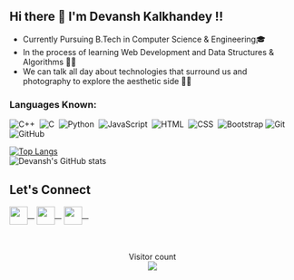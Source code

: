 ## Hi there 👋 I'm Devansh Kalkhandey !!
- Currently Pursuing B.Tech in Computer Science & Engineering🎓
- In the process of learning Web Development and Data Structures & Algorithms 👨‍💻 
- We can talk all day about technologies that surround us and photography to explore the aesthetic side 🙋‍♂️

### Languages Known:
![C++](https://img.shields.io/badge/C%2B%2B-00599C?style=for-the-badge&logo=c%2B%2B&logoColor=FFA518)&nbsp;
![C](https://img.shields.io/badge/-C-05122A?style=for-the-badge&logo=C&logoColor=A8B9CC)&nbsp;
![Python](https://img.shields.io/badge/-Python-05122A?style=for-the-badge&logo=python)&nbsp;
![JavaScript](https://img.shields.io/badge/-JavaScript-05122A?style=for-the-badge&logo=javascript)&nbsp;
![HTML](https://img.shields.io/badge/-HTML-05122A?style=for-the-badge&logo=HTML5)&nbsp;
![CSS](https://img.shields.io/badge/-CSS-05122A?style=for-the-badge&logo=CSS3&logoColor=1572B6)&nbsp;
![Bootstrap](https://img.shields.io/badge/-Bootstrap-05122A?style=for-the-badge&logo=bootstrap&logoColor=563D7C)
![Git](https://img.shields.io/badge/-Git-05122A?style=for-the-badge&logo=git)&nbsp;
![GitHub](https://img.shields.io/badge/-GitHub-05122A?style=for-the-badge&logo=github)&nbsp;

[![Top Langs](https://github-readme-stats.vercel.app/api/top-langs/?username=devanshkalkhandey&layout=compact)](https://github.com/devanshkalkhandey/github-readme-stats)
<br>
![Devansh's GitHub stats](https://github-readme-stats.vercel.app/api?username=devanshkalkhandey&hide=issues,prs&show_icons=true&theme=radical)

 <h2> Let's Connect </h2>
 <a href = 'https://www.github.com/devanshkalkhandey'> <img width = '32px' align= 'center' src="https://raw.githubusercontent.com/rahulbanerjee26/githubAboutMeGenerator/main/icons/github.svg"/>&nbsp;&nbsp;&nbsp;</a> 
<a href = 'https://www.twitter.com/_litesking_'> <img width = '32px' align= 'center' src="https://raw.githubusercontent.com/rahulbanerjee26/githubAboutMeGenerator/main/icons/twitter.svg"/>&nbsp;&nbsp;&nbsp;</a> 
 <a href = 'https://www.instagram.com/devansh.lens'> <img width = '32px' align= 'center' src="https://raw.githubusercontent.com/rahulbanerjee26/githubAboutMeGenerator/main/icons/instagram.svg"/>&nbsp;&nbsp;&nbsp;</a> 
 <br>
<br>
 <br>
  <p align="center"> 
  Visitor count<br>
  <img src="https://profile-counter.glitch.me/devansshkalkhandey/count.svg" />
</p>
